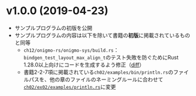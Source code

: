 # v1.0.0 (2019-04-23)

* サンプルプログラムの初版を公開
* サンプルプログラムの内容は以下を除いて書籍の**初版**に掲載されているものと同等
  * `ch12/onigmo-rs/onigmo-sys/build.rs`：`bindgen_test_layout_max_align_t`のテスト失敗を防ぐためにRust 1.28.0以上向けにコードを生成するよう修正（[diff][v1-0-0-onigmo-sys-build-diff]）
  * 書籍2-2-7項に掲載されている`ch02/examples/bin/println.rs`のファイルパスを、他の章のファイルのネーミングルールに合わせて[`ch02/ex02/examples/println.rs`][v1-0-0-ex02-println]に変更

[v1-0-0-onigmo-sys-build-diff]: https://github.com/ghmagazine/rustbook/commit/9bebf5b7c2a5f9f8a74323aa9613808f2aa2897b
[v1-0-0-ex02-println]: ./ch02/ex02/examples/println.rs
